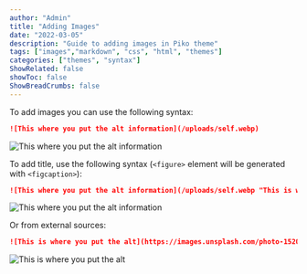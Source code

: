 ```yaml
---
author: "Admin"
title: "Adding Images"
date: "2022-03-05"
description: "Guide to adding images in Piko theme"
tags: ["images","markdown", "css", "html", "themes"]
categories: ["themes", "syntax"]
ShowRelated: false
showToc: false
ShowBreadCrumbs: false
---
```


To add images you can use the following syntax:
```md
![This where you put the alt information](/uploads/self.webp)
```

![This where you put the alt information](/uploads/self.webp)

To add title, use the following syntax (`<figure>` element will be generated with `<figcaption>`):
```md
![This where you put the alt information](/uploads/self.webp "This is where you put the title")
```

![This where you put the alt information](/uploads/self.webp "This is where you put the title")

Or from external sources:

```md
![This is where you put the alt](https://images.unsplash.com/photo-1520085601670-ee14aa5fa3e8 "This is the image title")
```

![This is where you put the alt](https://images.unsplash.com/photo-1520085601670-ee14aa5fa3e8 "This is the image title")